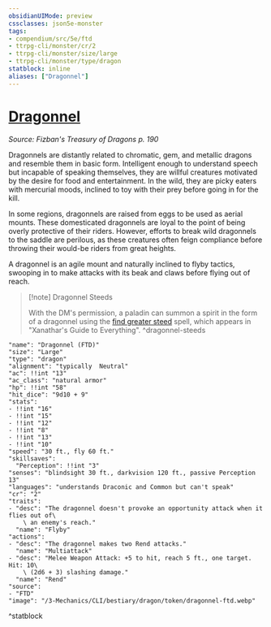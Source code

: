 ```yaml
---
obsidianUIMode: preview
cssclasses: json5e-monster
tags:
- compendium/src/5e/ftd
- ttrpg-cli/monster/cr/2
- ttrpg-cli/monster/size/large
- ttrpg-cli/monster/type/dragon
statblock: inline
aliases: ["Dragonnel"]
---
```

# [Dragonnel](3-Mechanics\CLI\bestiary\dragon/dragonnel-ftd.md)
*Source: Fizban's Treasury of Dragons p. 190*  

Dragonnels are distantly related to chromatic, gem, and metallic dragons and resemble them in basic form. Intelligent enough to understand speech but incapable of speaking themselves, they are willful creatures motivated by the desire for food and entertainment. In the wild, they are picky eaters with mercurial moods, inclined to toy with their prey before going in for the kill.

In some regions, dragonnels are raised from eggs to be used as aerial mounts. These domesticated dragonnels are loyal to the point of being overly protective of their riders. However, efforts to break wild dragonnels to the saddle are perilous, as these creatures often feign compliance before throwing their would-be riders from great heights.

A dragonnel is an agile mount and naturally inclined to flyby tactics, swooping in to make attacks with its beak and claws before flying out of reach.

> [!note] Dragonnel Steeds
> 
> With the DM's permission, a paladin can summon a spirit in the form of a dragonnel using the [find greater steed](/3-Mechanics/CLI/spells/find-greater-steed-xge.md) spell, which appears in "Xanathar's Guide to Everything".
^dragonnel-steeds

```statblock
"name": "Dragonnel (FTD)"
"size": "Large"
"type": "dragon"
"alignment": "typically  Neutral"
"ac": !!int "13"
"ac_class": "natural armor"
"hp": !!int "58"
"hit_dice": "9d10 + 9"
"stats":
- !!int "16"
- !!int "15"
- !!int "12"
- !!int "8"
- !!int "13"
- !!int "10"
"speed": "30 ft., fly 60 ft."
"skillsaves":
  "Perception": !!int "3"
"senses": "blindsight 30 ft., darkvision 120 ft., passive Perception 13"
"languages": "understands Draconic and Common but can't speak"
"cr": "2"
"traits":
- "desc": "The dragonnel doesn't provoke an opportunity attack when it flies out of\
    \ an enemy's reach."
  "name": "Flyby"
"actions":
- "desc": "The dragonnel makes two Rend attacks."
  "name": "Multiattack"
- "desc": "Melee Weapon Attack: +5 to hit, reach 5 ft., one target. Hit: 10\
    \ (2d6 + 3) slashing damage."
  "name": "Rend"
"source":
- "FTD"
"image": "/3-Mechanics/CLI/bestiary/dragon/token/dragonnel-ftd.webp"
```
^statblock